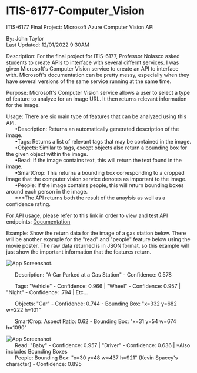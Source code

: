 # ITIS-6177-Computer_Vision
ITIS-6177 Final Project: Microsoft Azure Computer Vision API

By: John Taylor  
Last Updated: 12/01/2022 9:30AM

Description: For the final project for ITIS-6177, Professor Nolasco asked students to create APIs to interface with several differnt services. I was given Microsoft's Computer Vision service to create an API to interface with. Microsoft's documentation can be pretty messy, especially when they have several versions of the same service running at the same time. 

Purpose: Microsoft's Computer Vision service allows a user to select a type of feature to analyze for an image URL. It then returns relevant information for the image.

Usage: There are six main type of features that can be analyzed using this API.  
&nbsp;&nbsp;&nbsp;&nbsp;&nbsp;&nbsp;•Description: Returns an automatically generated description of the image.  
&nbsp;&nbsp;&nbsp;&nbsp;&nbsp;&nbsp;•Tags: Returns a list of relevant tags that may be contained in the image.  
&nbsp;&nbsp;&nbsp;&nbsp;&nbsp;&nbsp;•Objects: Similar to tags, except objects also return a bounding box for the given object within the image.  
&nbsp;&nbsp;&nbsp;&nbsp;&nbsp;&nbsp;•Read: If the image contains text, this will return the text found in the image.  
&nbsp;&nbsp;&nbsp;&nbsp;&nbsp;&nbsp;•SmartCrop: This returns a bounding box corresponding to a cropped image that the computer vision service denotes as important to the image.  
&nbsp;&nbsp;&nbsp;&nbsp;&nbsp;&nbsp;•People: If the image contains people, this will return bounding boxes around each person in the image.  
&nbsp;&nbsp;&nbsp;&nbsp;&nbsp;&nbsp;***The API returns both the result of the anaylsis as well as a confidence rating.

For API usage, please refer to this link in order to view and test API endpoints: [Documentation](http://159.89.232.54:3000/docs/) 

  
   
Example: Show the return data for the image of a gas station below. There will be another example for the "read" and "people" feature below using the movie poster. The raw data returned is in JSON format, so this example will just show the important information that the features return.


![App Screenshot](https://pbs.twimg.com/media/FbKznovUYAMsXhO?format=jpg&name=large). 
  
&nbsp;&nbsp;&nbsp;&nbsp;&nbsp;&nbsp;Description: "A Car Parked at a Gas Station" - Confidence: 0.578  

&nbsp;&nbsp;&nbsp;&nbsp;&nbsp;&nbsp;Tags: "Vehicle" - Confidence: 0.966 | "Wheel" - Confidence: 0.957 | "Night" - Confidence: .794 | Etc...   

&nbsp;&nbsp;&nbsp;&nbsp;&nbsp;&nbsp;Objects: "Car" - Confidence: 0.744 - Bounding Box: "x=332 y=682 w=222 h=101"  

&nbsp;&nbsp;&nbsp;&nbsp;&nbsp;&nbsp;SmartCrop: Aspect Ratio: 0.62 - Bounding Box: "x=31 y=54 w=674 h=1090"  




![App Screenshot](https://www.digitalartsonline.co.uk/cmsdata/slideshow/3662115/baby-driver-rory-hi-res.jpg)   
&nbsp;&nbsp;&nbsp;&nbsp;&nbsp;&nbsp;Read: "Baby" - Confidence: 0.957 | "Driver" - Confidence: 0.636 | *Also includes Bounding Boxes   
&nbsp;&nbsp;&nbsp;&nbsp;&nbsp;&nbsp;People: Bounding Box: "x=30 y=48 w=437 h=921" (Kevin Spacey's character)  - Confidence: 0.895
